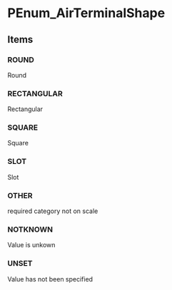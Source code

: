 # PEnum_AirTerminalShape
<!-- end of short definition -->

## Items

### ROUND
Round

### RECTANGULAR
Rectangular

### SQUARE
Square

### SLOT
Slot

### OTHER
required category not on scale

### NOTKNOWN
Value is unkown

### UNSET
Value has not been specified
